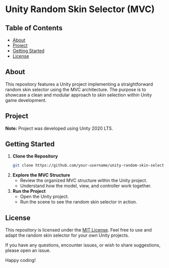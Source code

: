 # Unity Random Skin Selector (MVC)

## Table of Contents

- [About](#about)
- [Project](#project)
- [Getting Started](#getting-started)
- [License](#license)

## <a name="about"></a> About

This repository features a Unity project implementing a straightforward random skin selector using the MVC architecture. The purpose is to showcase a clean and modular approach to skin selection within Unity game development.

## <a name="project"></a> Project

**Note:** Project was developed using Unity 2020 LTS.

## <a name="getting-started"></a> Getting Started

1. **Clone the Repository**
   ```bash
   git clone https://github.com/your-username/unity-random-skin-selector.git
2. **Explore the MVC Structure**
   - Review the organized MVC structure within the Unity project.
   - Understand how the model, view, and controller work together.
3. **Run the Project**
   - Open the Unity project.
   - Run the scene to see the random skin selector in action.

## <a name="license"></a> License

This repository is licensed under the [MIT License](https://opensource.org/license/mit/). Feel free to use and adapt the random skin selector for your own Unity projects.

If you have any questions, encounter issues, or wish to share suggestions, please open an issue.

Happy coding!
